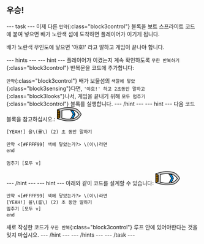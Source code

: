 ## 우승!

--- task --- 이제 다른 `만약`{:class="block3control"} 블록을 보트 스프라이트 코드에 붙여 넣으면 배가 노란색 섬에 도착하면 플레이어가 이기게 됩니다.

배가 노란색 무인도에 닿으면 '야호!' 라고 말하고 게임이 끝나야 합니다.

--- hints ---
 --- hint --- 플레이어가 이겼는지 계속 확인하도록 `무한 반복하기`{:class="block3control"} 반복문을 코드에 추가합니다:

`만약`{:class="block3control"} 배가 보물섬의 `색깔에 닿았`{:class="block3sensing"}다면, `'야호!' 하고 2초동안 말하고`{:class="block3looks"}나서, 게임을 끝내기 위해 `모두 멈추기`{:class="block3control"} 블록를 실행합니다.
--- /hint ---
 --- hint --- 다음 코드 블록을 참고하십시오.: ![보트 스프라이트](images/boat_resize.png)

```blocks3
[YEAH!] 을\(를\) (2) 초 동안 말하기

만약 <[#FFFF99] 색에 닿았는가?> \(이\)라면
end

멈추기 [모두 v]

```

--- /hint --- --- hint --- 아래와 같이 코드를 설계할 수 있습니다: ![보트 스프라이트](images/boat_resize.png)

```blocks3
만약 <[#FFFF99] 색에 닿았는가?> \(이\)라면
[YEAH!] 을\(를\) (2) 초 동안 말하기
멈추기 [모두 v]
end
```

새로 작성한 코드가 `무한 반복`{:class="block3control"} 루프 안에 있어야한다는 것을 잊지 마십시오.
--- /hint ---
--- /hints --- --- /task ---